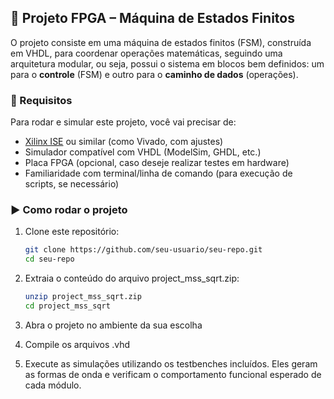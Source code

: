 ## 🚀 Projeto FPGA – Máquina de Estados Finitos

O projeto consiste em uma máquina de estados finitos (FSM), construída em VHDL, para coordenar operações matemáticas, seguindo uma arquitetura modular, ou seja, possui o sistema em blocos bem definidos: um para o **controle** (FSM) e outro para o **caminho de dados** (operações).

### 🧰 Requisitos

Para rodar e simular este projeto, você vai precisar de:

- [Xilinx ISE](https://www.xilinx.com/support/download.html) ou similar (como Vivado, com ajustes)
- Simulador compatível com VHDL (ModelSim, GHDL, etc.)
- Placa FPGA (opcional, caso deseje realizar testes em hardware)
- Familiaridade com terminal/linha de comando (para execução de scripts, se necessário)

### ▶️ Como rodar o projeto

1. Clone este repositório:
   ```bash
   git clone https://github.com/seu-usuario/seu-repo.git
   cd seu-repo

2. Extraia o conteúdo do arquivo project_mss_sqrt.zip:
   ```bash
   unzip project_mss_sqrt.zip
   cd project_mss_sqrt
   
3. Abra o projeto no ambiente da sua escolha
   
5. Compile os arquivos .vhd
   
7. Execute as simulações utilizando os testbenches incluídos. Eles geram as formas de onda e verificam o comportamento funcional esperado de cada módulo.
   
   
